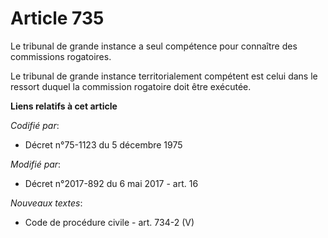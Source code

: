 # Article 735

Le tribunal de grande instance a seul compétence pour connaître des commissions rogatoires.

Le tribunal de grande instance territorialement compétent est celui dans le ressort duquel la commission rogatoire doit être
exécutée.

**Liens relatifs à cet article**

_Codifié par_:

  - Décret n°75-1123 du 5 décembre 1975

_Modifié par_:

  - Décret n°2017-892 du 6 mai 2017 - art. 16

_Nouveaux textes_:

  - Code de procédure civile - art. 734-2 (V)
